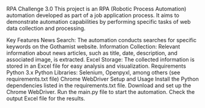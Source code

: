 RPA Challenge 3.0
This project is an RPA (Robotic Process Automation) automation developed as part of a job application process. It aims to demonstrate automation capabilities by performing specific tasks of web data collection and processing.

Key Features
News Search: The automation conducts searches for specific keywords on the Gothamist website.
Information Collection: Relevant information about news articles, such as title, date, description, and associated image, is extracted.
Excel Storage: The collected information is stored in an Excel file for easy analysis and visualization.
Requirements
Python 3.x
Python Libraries: Selenium, Openpyxl, among others (see requirements.txt file)
Chrome WebDriver
Setup and Usage
Install the Python dependencies listed in the requirements.txt file.
Download and set up the Chrome WebDriver.
Run the main.py file to start the automation.
Check the output Excel file for the results.

